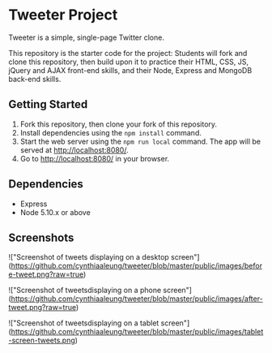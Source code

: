 # Tweeter Project

Tweeter is a simple, single-page Twitter clone.

This repository is the starter code for the project: Students will fork and clone this repository, then build upon it to practice their HTML, CSS, JS, jQuery and AJAX front-end skills, and their Node, Express and MongoDB back-end skills.

## Getting Started

1. Fork this repository, then clone your fork of this repository.
2. Install dependencies using the `npm install` command.
3. Start the web server using the `npm run local` command. The app will be served at <http://localhost:8080/>.
4. Go to <http://localhost:8080/> in your browser.

## Dependencies

- Express
- Node 5.10.x or above

## Screenshots

!["Screenshot of tweets displaying on a desktop screen"] (https://github.com/cynthiaaleung/tweeter/blob/master/public/images/before-tweet.png?raw=true)

!["Screenshot of tweetsdisplaying on a phone screen"] (https://github.com/cynthiaaleung/tweeter/blob/master/public/images/after-tweet.png?raw=true)

!["Screenshot of tweetsdisplaying on a tablet screen"] (https://github.com/cynthiaaleung/tweeter/blob/master/public/images/tablet-screen-tweets.png)

